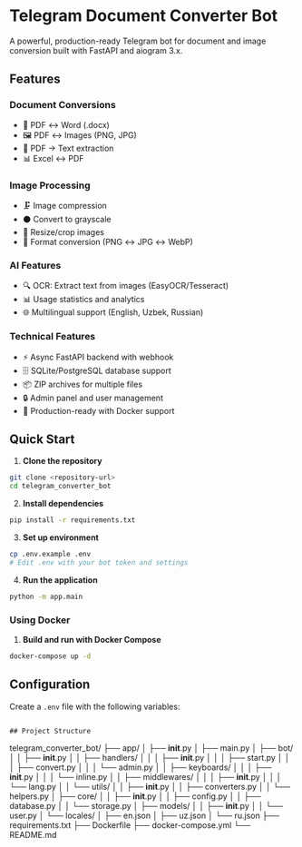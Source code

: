 # Telegram Document Converter Bot

A powerful, production-ready Telegram bot for document and image conversion built with FastAPI and aiogram 3.x.

## Features

### Document Conversions

- 📄 PDF ↔ Word (.docx)
- 🖼 PDF ↔ Images (PNG, JPG)
- 📝 PDF → Text extraction
- 📊 Excel ↔ PDF

### Image Processing

- 🗜 Image compression
- ⚫ Convert to grayscale
- 📏 Resize/crop images
- 🔄 Format conversion (PNG ↔ JPG ↔ WebP)

### AI Features

- 🔍 OCR: Extract text from images (EasyOCR/Tesseract)
- 📊 Usage statistics and analytics
- 🌐 Multilingual support (English, Uzbek, Russian)

### Technical Features

- ⚡ Async FastAPI backend with webhook
- 🗄️ SQLite/PostgreSQL database support
- 📦 ZIP archives for multiple files
- 🔒 Admin panel and user management
- 🎯 Production-ready with Docker support

## Quick Start

1. **Clone the repository**

```bash
git clone <repository-url>
cd telegram_converter_bot
```

2. **Install dependencies**

```bash
pip install -r requirements.txt
```

3. **Set up environment**

```bash
cp .env.example .env
# Edit .env with your bot token and settings
```

4. **Run the application**

```bash
python -m app.main
```

### Using Docker

1. **Build and run with Docker Compose**

```bash
docker-compose up -d
```

## Configuration

Create a `.env` file with the following variables:

```env# Telegram Document Converter Bot - Production Ready

## Project Structure
```

telegram_converter_bot/
├── app/
│ ├── **init**.py
│ ├── main.py
│ ├── bot/
│ │ ├── **init**.py
│ │ ├── handlers/
│ │ │ ├── **init**.py
│ │ │ ├── start.py
│ │ │ ├── convert.py
│ │ │ └── admin.py
│ │ ├── keyboards/
│ │ │ ├── **init**.py
│ │ │ └── inline.py
│ │ ├── middlewares/
│ │ │ ├── **init**.py
│ │ │ └── lang.py
│ │ └── utils/
│ │ ├── **init**.py
│ │ ├── converters.py
│ │ └── helpers.py
│ ├── core/
│ │ ├── **init**.py
│ │ ├── config.py
│ │ ├── database.py
│ │ └── storage.py
│ ├── models/
│ │ ├── **init**.py
│ │ └── user.py
│ └── locales/
│ ├── en.json
│ ├── uz.json
│ └── ru.json
├── requirements.txt
├── Dockerfile
├── docker-compose.yml
└── README.md

```

```
